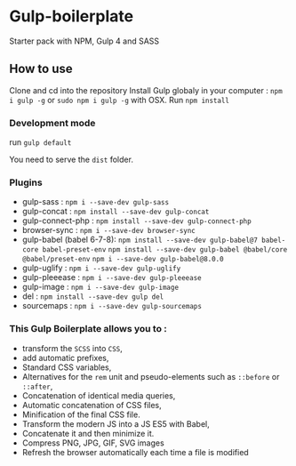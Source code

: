 # Gulp-boilerplate

Starter pack with NPM, Gulp 4 and SASS

## How to use

Clone and cd into the repository
Install Gulp globaly in your computer : `npm i gulp -g` or `sudo npm i gulp -g` with OSX.
Run `npm install`

### Development mode

run `gulp default`

You need to serve the `dist` folder.

### Plugins 
- gulp-sass : `npm i --save-dev gulp-sass`
- gulp-concat : `npm install --save-dev gulp-concat `
- gulp-connect-php : `npm install --save-dev gulp-connect-php`
- browser-sync : `npm i --save-dev browser-sync`
- gulp-babel (babel 6-7-8):
`npm install --save-dev gulp-babel@7 babel-core babel-preset-env`
`npm install --save-dev gulp-babel @babel/core @babel/preset-env`
`npm i --save-dev gulp-babel@8.0.0`
- gulp-uglify : `npm i --save-dev gulp-uglify`
- gulp-pleeease : `npm i --save-dev gulp-pleeease`
- gulp-image : `npm i --save-dev gulp-image`
- del : `npm install --save-dev gulp del`
- sourcemaps : `npm i --save-dev gulp-sourcemaps`

### This Gulp Boilerplate allows you to : 
- transform the `SCSS` into `CSS`,
- add automatic prefixes, 
- Standard CSS variables, 
- Alternatives for the `rem` unit and pseudo-elements such as `::before` or `::after`, 
- Concatenation of identical media queries, 
- Automatic concatenation of CSS files, 
- Minification of the final CSS file.
- Transform the modern JS into a JS ES5 with Babel, 
- Concatenate it and then minimize it.
- Compress PNG, JPG, GIF, SVG images
- Refresh the browser automatically each time a file is modified
